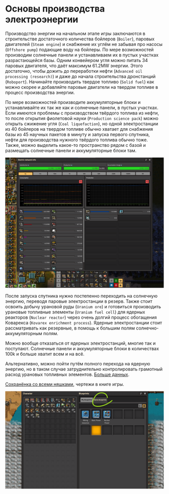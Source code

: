 # Основы производства электроэнергии

Производство энергии на начальном этапе игры заключаются в строительстве достаточного количества бойлеров (`Boiler`), паровых двигателей (`Steam engine`) и снабжение их углём не забывая про насосы (`Offshore pump`) подающие воду на бойлеры. По мере возможностей производим солнечные панели и устанавливаем их в пустых участках разрастающейся базы. Одним конвейером угля можно питать 34 паровых двигателя, что даёт максимум 61.2MW энергии. Этого достаточно, чтобы дожить до переработки нефти (`Advanced oil processing (research)`) и даже до начала строительства дронстанций (`Roboport`). Начинайте производить твердое топливо (`Solid fuel`) как можно скорее и добавляйте паровые двигатели на твердом топливе в процесс производства энергии.

По мере возможностей производите аккумуляторные блоки и устанавливайте их так же как и солнечные панели, в пустых участках. Если имеются проблемы с производством твёрдого топлива из нефти, то после открытия фиолетовой науки (`Production science pack`) можно открыть сжижение угля (`Coal liquefaction`), но одной электростанции из 40 бойлеров на твердом топливе обычно хватает для снабжения базы из 45 научных пакетов в минуту и запуска первого спутника, нефти для производства нужного твёрдого топлива обычно тоже. Также, можно выделить какое-то пространство рядом с базой и размещать солнечные панели и аккумуляторные блоки там.

![До запуска спутника](../../images/PowerProduction/PowerProduction.02.png)

После запуска спутника нужно постепенно переходить на солнечную энергию, переводя паровые электростанции в резерв. Также стоит освоить добычу урановой руды (`Uranium ore`) и готовиться производить урановые топливные элементы (`Uranium fuel cell`) для ядерных реакторов (`Nuclear reactor`) через очень долгий процесс обогащения Коварекса (`Kovarex enrichment process`). Ядерные электростанции стоит рассматривать как резервные, в помощь к большим полям солнечно-аккумуляторным полям.

Можно вообще отказаться от ядерных электростанций, многие так и поступают. Солнечные панели и аккумуляторные блоки в количествах 100k и больше хватит всем и на всё.

Альтернативно, можно пойти путём полного перехода на ядерную энергию, но в таком случае затруднительно контролировать грамотный расход урановых топливных элементов. [Больше данных](https://wiki.factorio.com/Power_production).

[Сохранёнка со всеми няшками](../../saves/AwesomeFactorio%20-%20Power%20Production.zip), чертежи в книге игры.

![Чертежи в игре](../../images/PowerProduction/PowerProduction.01.png)

